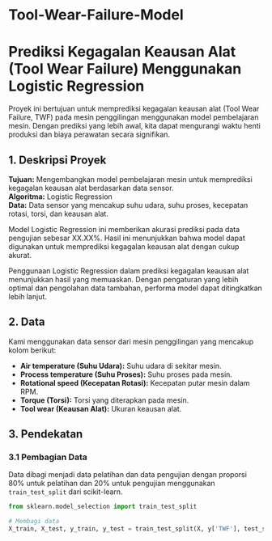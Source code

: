 # Tool-Wear-Failure-Model

# Prediksi Kegagalan Keausan Alat (Tool Wear Failure) Menggunakan Logistic Regression

Proyek ini bertujuan untuk memprediksi kegagalan keausan alat (Tool Wear Failure, TWF) pada mesin penggilingan menggunakan model pembelajaran mesin. Dengan prediksi yang lebih awal, kita dapat mengurangi waktu henti produksi dan biaya perawatan secara signifikan.

## 1. Deskripsi Proyek

**Tujuan:** Mengembangkan model pembelajaran mesin untuk memprediksi kegagalan keausan alat berdasarkan data sensor.  
**Algoritma:** Logistic Regression  
**Data:** Data sensor yang mencakup suhu udara, suhu proses, kecepatan rotasi, torsi, dan keausan alat.

Model Logistic Regression ini memberikan akurasi prediksi pada data pengujian sebesar XX.XX%. Hasil ini menunjukkan bahwa model dapat digunakan untuk memprediksi kegagalan keausan alat dengan cukup akurat.

Penggunaan Logistic Regression dalam prediksi kegagalan keausan alat menunjukkan hasil yang memuaskan. Dengan pengaturan yang lebih optimal dan pengolahan data tambahan, performa model dapat ditingkatkan lebih lanjut.

## 2. Data

Kami menggunakan data sensor dari mesin penggilingan yang mencakup kolom berikut:
- **Air temperature (Suhu Udara):** Suhu udara di sekitar mesin.
- **Process temperature (Suhu Proses):** Suhu proses pada mesin.
- **Rotational speed (Kecepatan Rotasi):** Kecepatan putar mesin dalam RPM.
- **Torque (Torsi):** Torsi yang diterapkan pada mesin.
- **Tool wear (Keausan Alat):** Ukuran keausan alat.

## 3. Pendekatan

### 3.1 Pembagian Data

Data dibagi menjadi data pelatihan dan data pengujian dengan proporsi 80% untuk pelatihan dan 20% untuk pengujian menggunakan `train_test_split` dari scikit-learn.

```python
from sklearn.model_selection import train_test_split

# Membagi data
X_train, X_test, y_train, y_test = train_test_split(X, y['TWF'], test_size=0.2, random_state=42)
